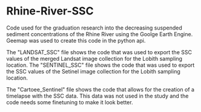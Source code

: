 # Rhine-River-SSC
Code used for the graduation research into the decreasing suspended sediment concentrations of the Rhine River using the Goolge Earth Engine. Geemap was used to create this code in the python api.



The "LANDSAT_SSC" file shows the code that was used to export the SSC values of the merged Landsat image collection for the Lobith sampling location.
The "SENTINEL_SSC" file shows the code that was used to export the SSC values of the Setinel image collection for the Lobith sampling location.

The "Cartoee_Sentinel" file shows the code that allows for the creation of a timelapse with the SSC data. This data was not used in the study and the code needs some finetuning to make it look better.
